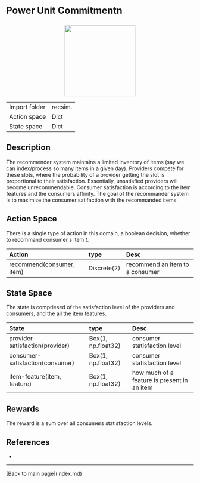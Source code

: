 <p style="font-size:25px;text-align:left"><b>Power Unit Commitmentn</b></p>

<div style="width:100%;text-align:center;">
  <a href="images/recsys_loop.png">
    <img src="images/recsys_loop.png" height="190" width="190" />
  </a>
</div>

|       |      |
|:------------------|:------------|
| Import folder     | recsim.     |
| Action space      | Dict        |
| State space       | Dict        |


## Description
The recommender system maintains a limited inventory of items (say we can index/process so many items in a given day).
Providers compete for these slots, where the probability of a provider getting the slot is proportional to their satisfaction. 
Essentially, unsatisfied providers will become unrecommendable. Consumer satisfaction is according to the item features and the consumers affinity.
The goal of the recommander system is to maximize the consumer satifaction with the recommanded items.

## Action Space

There is a single type of action in this domain, a boolean decision, whether to recommand consumer *s* item *t*.

| Action               | type             |  Desc                          |
|:---------------------|:-----------------|:-------------------------------|
|  recommend(consumer, item)      | Discrete(2)  |  recommend an item to a consumer |


## State Space

The state is compriesed of the satisfaction level of the providers and consumers, and the all the item features.

| State                      | type              |  Desc                                   |
|:---------------------------|:------------------|:----------------------------------------|
|   provider-satisfaction(provider)     |  Box(1, np.float32)   |  consumer statisfaction level                 |
|   consumer-satisfaction(consumer)     |  Box(1, np.float32)   |  consumer statisfaction level                 |
|   item-feature(item, feature)         |  Box(1, np.float32)   |  how much of a feature is present in an item  |



## Rewards

The reward is a sum over all consumers statisfaction levels.

## References
- 

<hr>
[Back to main page](index.md)
